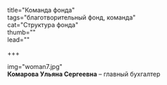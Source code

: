 title="Команда фонда"  
tags="благотворительный фонд, команда"  
cat="Структура фонда"  
thumb=""  
lead=""

+++
  
img="woman7.jpg"    
**Комарова Ульяна Сергеевна** – главный бухгалтер

 
